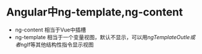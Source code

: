 # Angular中ng-template,ng-content
- ng-content
相当于Vue中插槽
- ng-template
相当于一个变量视图，默认不显示，可以用*ngTemplateOutle或者*ngIf等其他结构性指令显示视图